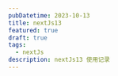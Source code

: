 ```yaml
---
pubDatetime: 2023-10-13
title: nextJs13
featured: true
draft: true
tags:
  - nextJs
description: nextJs13 使用记录
---
```

